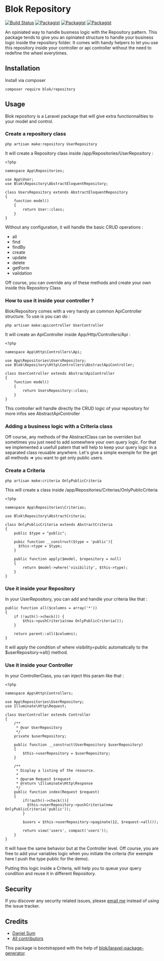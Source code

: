 # Blok Repository

[![Build Status](https://travis-ci.org/blok/repository.svg?branch=master)](https://travis-ci.org/blok/repository)
[![Packagist](https://img.shields.io/packagist/v/blok/repository.svg)](https://packagist.org/packages/blok/repository)
[![Packagist](https://poser.pugx.org/blok/repository/d/total.svg)](https://packagist.org/packages/blok/repository)
[![Packagist](https://img.shields.io/packagist/l/blok/repository.svg)](https://packagist.org/packages/blok/repository)

An opiniated way to handle business logic with the Repository pattern. This package tends to give you an opiniated structure to handle your business logic inside the repository folder. It comes with handy helpers to let you use this repository inside your controller or api controller without the need to redefine the wheel everytimes.

## Installation

Install via composer

```
composer require blok/repository
```

## Usage

Blok repository is a Laravel package that will give extra functionnalities to your model and control.

### Create a repository class 

```
php artisan make:repository UserRepository
```

It will create a Repository class inside /app/Repositories/UserRepository : 

```
<?php

namespace App\Repositories;

use App\User;
use Blok\Repository\AbstractEloquentRepository;

class UsersRepository extends AbstractEloquentRepository
{
    function model()
    {
        return User::class;
    }
}
```

Without any configuration, it will handle the basic CRUD operations : 

- all
- find
- findBy
- create
- update
- delete
- getForm
- validation

Off course, you can override any of these methods and create your own inside this Repository Class

###  How to use it inside your controller ? 

Blok/Repository comes with a very handy an common ApiController structure. To use is you can do : 

````php artisan make:apicontroller UserController````

It will create an ApiController inside App/Http/Controllers/Api : 

````
<?php

namespace App\Http\Controllers\Api;

use App\Repositories\UsersRepository;
use Blok\Repository\Http\Controllers\AbstractApiController;

class UserController extends AbstractApiController
{
    function model()
    {
        return UsersRepository::class;
    }
}
````

This controller will handle directly the CRUD logic of your repository for more infos see AbstractApiController

### Adding a business logic with a Criteria class

Off course, any methods of the AbstractClass can be overriden but sometimes you just need to add somewhere your own query logic. For that we implemented a usefull patern that will help to keep your query logic in a separated class reusable anywhere. Let's give a simple exemple for the get all methods => you want to get only public users.

### Create a Criteria

``` php artisan make:criteria OnlyPublicCriteria ```

This will create a class inside /app/Repositories/Criterias/OnlyPublicCriteria

```
<?php

namespace App\Repositories\Criterias;

use Blok\Repository\AbstractCriteria;

class OnlyPublicCriteria extends AbstractCriteria
{
    public $type = "public";

    pubic function __construct($type = 'public'){
      $this->type = $type;
    }

    public function apply($model, $repository = null)
    {
        return $model->where('visibility', $this->type);
    }
}
```

### Use it inside your Repository

In your UserRepository, you can add and handle your criteria like that : 

```
public function all($columns = array('*'))
{
    if (!auth()->check()) {
        $this->pushCriteria(new OnlyPublicCriteria());
    }

    return parent::all($columns);
}
```

It will apply the condition of where visibility=public automatically to the $userRepository->all() method.

### Use it inside your Controller

In your ControllerClass, you can inject this param like that : 

```
<?php

namespace App\Http\Controllers;

use App\Repositories\UserRepository;
use Illuminate\Http\Request;

class UserController extends Controller
{
    /**
     * @var UserRepository
     */
    private $userRepository;

    public function __construct(UserRepository $userRepository)
    {
        $this->userRepository = $userRepository;
    }

    /**
     * Display a listing of the resource.
     *
     * @param Request $request
     * @return \Illuminate\Http\Response
     */
    public function index(Request $request)
    {
        if(!auth()->check()){
          $this->userRepository->pushCriteria(new OnlyPublicCriteria('public'));
        }
    
        $users = $this->userRepository->paginate(12, $request->all());
        
        return view('users', compact('users'));
    }
}
```

It will have the same behavior but at the Controller level. Off course, you are free to add your variables logic when you initiate the criteria (for exemple here I push the type public for the demo).

Putting this logic inside a Criteria, will help you to queue your query condition and reuse it in different Repository.

## Security

If you discover any security related issues, please [email me](daniel@cherrypulp.com) instead of using the issue tracker.

## Credits

- [Daniel Sum](https://github.com/cherrylabs/blok-repository)
- [All contributors](https://github.com/cherrylabs/blok-repository/graphs/contributors)

This package is bootstrapped with the help of
[blok/laravel-package-generator](https://github.com/cherrylabs/blok-laravel-package-generator).
